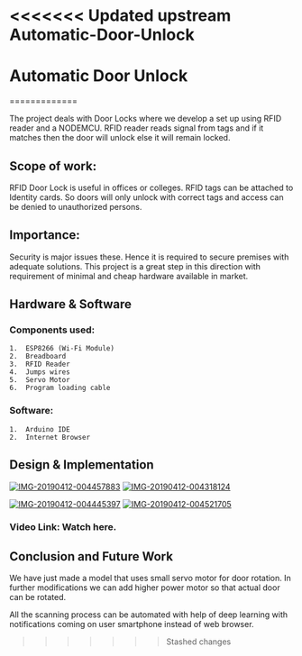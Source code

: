 <<<<<<< Updated upstream
Automatic-Door-Unlock
=======
# Automatic Door Unlock
=============

The project deals with Door Locks where we develop a set up using RFID reader and a NODEMCU. RFID reader reads signal 
from tags and if it matches then the door will unlock else it will remain locked.

## Scope of work:
RFID Door Lock is useful in offices or colleges. RFID tags can be attached to Identity cards. So doors will only unlock 
with correct tags and access can be denied to unauthorized persons.

## Importance:
Security is major issues these. Hence it is required to secure premises with adequate solutions. This project is a 
great step in this direction with requirement of minimal and cheap hardware available in market.

## Hardware & Software

### Components used:
    1.	ESP8266 (Wi-Fi Module)
    2.	Breadboard
    3.	RFID Reader
    4.	Jumps wires
    5.	Servo Motor
    6.	Program loading cable

### Software:
    1.	Arduino IDE
    2.	Internet Browser

## Design & Implementation

<a href="https://ibb.co/DM4V0NY"><img src="https://i.ibb.co/DM4V0NY/IMG-20190412-004457883.jpg" alt="IMG-20190412-004457883" border="0"></a>  <a href="https://ibb.co/pK7kkNd"><img src="https://i.ibb.co/pK7kkNd/IMG-20190412-004318124.jpg" alt="IMG-20190412-004318124" border="0"></a> 

<a href="https://ibb.co/g49YCKj"><img src="https://i.ibb.co/g49YCKj/IMG-20190412-004445397.jpg" alt="IMG-20190412-004445397" border="0"></a>  <a href="https://ibb.co/ydR7nKM"><img src="https://i.ibb.co/ydR7nKM/IMG-20190412-004521705.jpg" alt="IMG-20190412-004521705" border="0"></a> 

### Video Link: Watch here.


## Conclusion and Future Work

We have just made a model that uses small servo motor for door rotation. In further modifications we can add higher 
power motor so that actual door can be rotated.

All the scanning process can be automated with help of deep learning with notifications coming on user smartphone 
instead of web browser.


>>>>>>> Stashed changes
